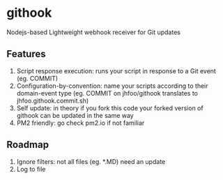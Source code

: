 # githook
Nodejs-based Lightweight webhook receiver for Git updates

## Features
1. Script response execution: runs your script in response to a Git event (eg. COMMIT)
2. Configuration-by-convention: name your scripts according to their domain-event type (eg. COMMIT on jhfoo/githook translates to jhfoo.githook.commit.sh)
3. Self update: in theory if you fork this code your forked version of githook can be updated in the same way
4. PM2 friendly: go check pm2.io if not familiar

## Roadmap
1. Ignore filters: not all files (eg. *.MD) need an update
2. Log to file
